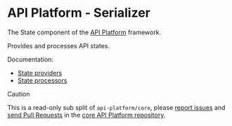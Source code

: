 # API Platform - Serializer

The State component of the [API Platform](https://api-platform.com) framework.

Provides and processes API states.

Documentation:

* [State providers](https://api-platform.com/docs/core/state-providers/)
* [State processors](https://api-platform.com/docs/core/state-processors/)

> [!CAUTION]
>
> This is a read-only sub split of `api-platform/core`, please
> [report issues](https://github.com/api-platform/core/issues) and
> [send Pull Requests](https://github.com/api-platform/core/pulls)
> in the [core API Platform repository](https://github.com/api-platform/core).
